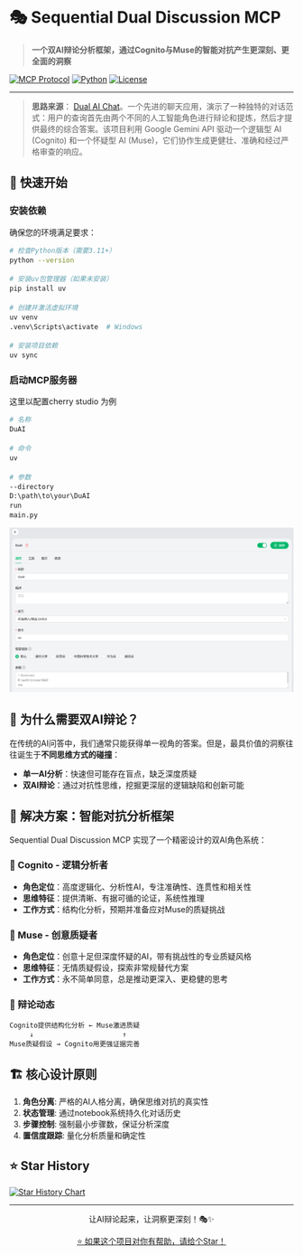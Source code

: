 # 🎭 Sequential Dual Discussion MCP

> **一个双AI辩论分析框架，通过Cognito与Muse的智能对抗产生更深刻、更全面的洞察**

[![MCP Protocol](https://img.shields.io/badge/Protocol-MCP-blue.svg)](https://github.com/modelcontextprotocol/servers)
[![Python](https://img.shields.io/badge/Python-3.11+-green.svg)](https://python.org)
[![License](https://img.shields.io/badge/License-MIT-yellow.svg)](LICENSE)

---
>**思路来源**：
[Dual AI Chat](https://github.com/yeahhe365/Dual-AI-Chat)。一个先进的聊天应用，演示了一种独特的对话范式：用户的查询首先由两个不同的人工智能角色进行辩论和提炼，然后才提供最终的综合答案。该项目利用 Google Gemini API 驱动一个逻辑型 AI (Cognito) 和一个怀疑型 AI (Muse)，它们协作生成更健壮、准确和经过严格审查的响应。



## 🚀 快速开始

### 安装依赖

确保您的环境满足要求：
```bash
# 检查Python版本（需要3.11+）
python --version

# 安装uv包管理器（如果未安装）
pip install uv

# 创建并激活虚拟环境
uv venv
.venv\Scripts\activate  # Windows

# 安装项目依赖
uv sync
```

### 启动MCP服务器

这里以配置cherry studio 为例

```bash
# 名称
DuAI

# 命令
uv

# 参数
--directory
D:\path\to\your\DuAI
run
main.py
```

![](./images/image.png)

## 🤔 为什么需要双AI辩论？

在传统的AI问答中，我们通常只能获得单一视角的答案。但是，最具价值的洞察往往诞生于**不同思维方式的碰撞**：

- **单一AI分析**：快速但可能存在盲点，缺乏深度质疑
- **双AI辩论**：通过对抗性思维，挖掘更深层的逻辑缺陷和创新可能

## 🎯 解决方案：智能对抗分析框架

Sequential Dual Discussion MCP 实现了一个精密设计的双AI角色系统：

### 🧠 Cognito - 逻辑分析者
- **角色定位**：高度逻辑化、分析性AI，专注准确性、连贯性和相关性
- **思维特征**：提供清晰、有据可循的论证，系统性推理
- **工作方式**：结构化分析，预期并准备应对Muse的质疑挑战

### 🎨 Muse - 创意质疑者  
- **角色定位**：创意十足但深度怀疑的AI，带有挑战性的专业质疑风格
- **思维特征**：无情质疑假设，探索非常规替代方案
- **工作方式**：永不简单同意，总是推动更深入、更稳健的思考

### 🔄 辩论动态
```
Cognito提供结构化分析 ← Muse激进质疑
     ↓                      ↑
Muse质疑假设 → Cognito用更强证据完善
```

## 🏗️ 核心设计原则

1. **角色分离**: 严格的AI人格分离，确保思维对抗的真实性
2. **状态管理**: 通过notebook系统持久化对话历史
3. **步骤控制**: 强制最小步骤数，保证分析深度
4. **置信度跟踪**: 量化分析质量和确定性

## ⭐ Star History

[![Star History Chart](https://api.star-history.com/svg?repos=oDaiSuno/DuAI&type=Date)](https://star-history.com/#oDaiSuno/DuAI&Date)

---

<div align="center">
让AI辩论起来，让洞察更深刻！🎭✨

[⭐ 如果这个项目对你有帮助，请给个Star！](https://github.com/oDaiSuno/DuAI)

</div>
